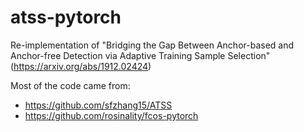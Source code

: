# atss-pytorch
Re-implementation of "Bridging the Gap Between Anchor-based and Anchor-free Detection via Adaptive Training Sample Selection" (https://arxiv.org/abs/1912.02424)

Most of the code came from:

* https://github.com/sfzhang15/ATSS
* https://github.com/rosinality/fcos-pytorch
